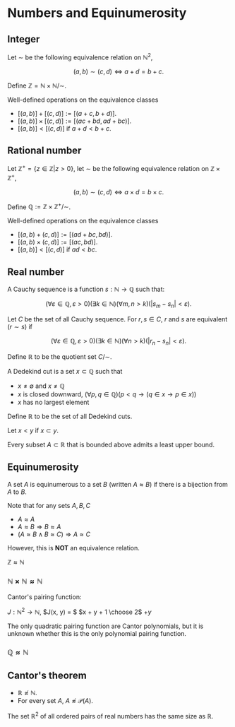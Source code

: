 # Numbers and Equinumerosity

## Integer

Let $\sim$ be the following equivalence relation on $\mathbb{N}^2$,

$$(a, b) \sim (c, d) \Leftrightarrow a + d = b + c.$$

Define $\mathbb{Z} = \mathbb{N} \times \mathbb{N} / \sim$.

Well-defined operations on the equivalence classes

- $[(a, b)] + [(c, d)] := [(a + c, b+ d)]$.
- $[(a, b)] \times [(c, d)] := [(ac + bd, ad + bc)]$.
- $[(a, b)] < [(c, d)]$ if $a + d < b + c$.

## Rational number

Let $\mathbb{Z}^+ = \lbrace z \in \mathbb{Z} | z > 0 \rbrace$, let $\sim$ be the following equivalence relation on $\mathbb{Z} \times \mathbb{Z}^+$,

$$(a, b) \sim (c, d) \Leftrightarrow a \times d = b \times c.$$

Define $\mathbb{Q} := \mathbb{Z} \times \mathbb{Z}^+ / \sim$.

Well-defined operations on the equivalence classes

- $[(a, b) + (c, d)] := [(ad + bc, bd)]$.
- $[(a, b) \times (c, d)] := [(ac, bd)]$.
- $[(a, b)] < [(c, d)]$ if $ad < bc$.

## Real number

A Cauchy sequence is a function $s: \mathbb{N} \to \mathbb{Q}$ such that:

$$(\forall \varepsilon \in \mathbb{Q}, \varepsilon > 0)(\exists k \in \mathbb{N})(\forall m, n > k)(|s_m - s_n| < \varepsilon).$$

Let $C$ be the set of all Cauchy sequence. For $r, s \in C$, $r$ and $s$ are equivalent $(r \sim s)$ if

$$(\forall \varepsilon \in \mathbb{Q}, \varepsilon > 0)(\exists k \in \mathbb{N})(\forall n > k)(|r_n - s_n| < \varepsilon).$$

Define $\mathbb{R}$ to be the quotient set $C / \sim$.

A Dedekind cut is a set $x \subset \mathbb{Q}$ such that

- $x \neq \emptyset$ and $x \neq \mathbb{Q}$
- $x$ is closed downward, $(\forall p, q \in \mathbb{Q})(p < q \rightarrow (q \in x \rightarrow p \in x))$
- $x$ has no largest element

Define $\mathbb{R}$ to be the set of all Dedekind cuts.

Let $x < y$ if $x \subset y$.

Every subset $A \subset \mathbb{R}$ that is bounded above admits a least upper bound.

## Equinumerosity

A set $A$ is equinumerous to a set $B$ (written $A \approx B$) if there is a bijection from $A$ to $B$.

Note that for any sets $A, B, C$

- $A \approx A$
- $A \approx B \Rightarrow B \approx A$
- $(A \approx B \wedge B \approx C) \Rightarrow A \approx C$

However, this is **NOT** an equivalence relation.

$\mathbb{Z} \approx \mathbb{N}$

### $\mathbb{N} \times \mathbb{N} \approx \mathbb{N}$

Cantor's pairing function:

$J: \mathbb{N}^2 \to \mathbb{N}$,
$J(x, y) = $ $x + y + 1 \choose 2$ $+ y$

The only quadratic pairing function are Cantor polynomials, but it is unknown whether this is the only polynomial pairing function.

### $\mathbb{Q} \approx \mathbb{N}$

## Cantor's theorem

- $\mathbb{R} \not \approx \mathbb{N}$.
- For every set $A$, $A \not \approx \mathcal{P}(A)$.

The set $\mathbb{R}^2$ of all ordered pairs of real numbers has the same size as $\mathbb{R}$.
